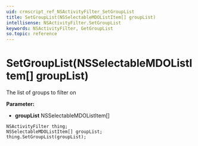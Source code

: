 ```yaml
---
uid: crmscript_ref_NSActivityFilter_SetGroupList
title: SetGroupList(NSSelectableMDOListItem[] groupList)
intellisense: NSActivityFilter.SetGroupList
keywords: NSActivityFilter, GetGroupList
so.topic: reference
---
```


# SetGroupList(NSSelectableMDOListItem[] groupList)

The list of groups to filter on

**Parameter:** 
 - **groupList** NSSelectableMDOListItem[]

```crmscript
NSActivityFilter thing;
NSSelectableMDOListItem[] groupList;
thing.SetGroupList(groupList);
```

